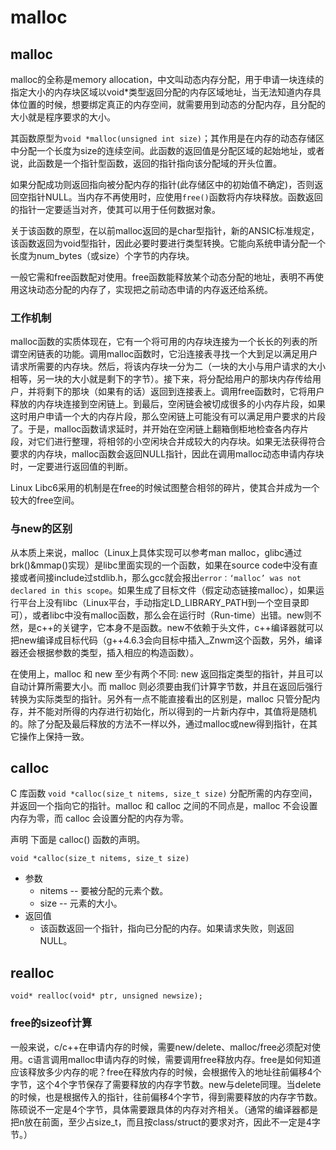 # malloc


## malloc

malloc的全称是memory allocation，中文叫动态内存分配，用于申请一块连续的指定大小的内存块区域以void*类型返回分配的内存区域地址，当无法知道内存具体位置的时候，想要绑定真正的内存空间，就需要用到动态的分配内存，且分配的大小就是程序要求的大小。

其函数原型为`void *malloc(unsigned int size)`；其作用是在内存的动态存储区中分配一个长度为size的连续空间。此函数的返回值是分配区域的起始地址，或者说，此函数是一个指针型函数，返回的指针指向该分配域的开头位置。

如果分配成功则返回指向被分配内存的指针(此存储区中的初始值不确定)，否则返回空指针NULL。当内存不再使用时，应使用`free()`函数将内存块释放。函数返回的指针一定要适当对齐，使其可以用于任何数据对象。

关于该函数的原型，在以前malloc返回的是char型指针，新的ANSIC标准规定，该函数返回为void型指针，因此必要时要进行类型转换。它能向系统申请分配一个长度为num_bytes（或size）个字节的内存块。

一般它需和free函数配对使用。free函数能释放某个动态分配的地址，表明不再使用这块动态分配的内存了，实现把之前动态申请的内存返还给系统。
### 工作机制
malloc函数的实质体现在，它有一个将可用的内存块连接为一个长长的列表的所谓空闲链表的功能。调用malloc函数时，它沿连接表寻找一个大到足以满足用户请求所需要的内存块。然后，将该内存块一分为二（一块的大小与用户请求的大小相等，另一块的大小就是剩下的字节）。接下来，将分配给用户的那块内存传给用户，并将剩下的那块（如果有的话）返回到连接表上。调用free函数时，它将用户释放的内存块连接到空闲链上。到最后，空闲链会被切成很多的小内存片段，如果这时用户申请一个大的内存片段，那么空闲链上可能没有可以满足用户要求的片段了。于是，malloc函数请求延时，并开始在空闲链上翻箱倒柜地检查各内存片段，对它们进行整理，将相邻的小空闲块合并成较大的内存块。如果无法获得符合要求的内存块，malloc函数会返回NULL指针，因此在调用malloc动态申请内存块时，一定要进行返回值的判断。

Linux Libc6采用的机制是在free的时候试图整合相邻的碎片，使其合并成为一个较大的free空间。

### 与new的区别
从本质上来说，malloc（Linux上具体实现可以参考man malloc，glibc通过brk()&mmap()实现）是libc里面实现的一个函数，如果在source code中没有直接或者间接include过stdlib.h，那么gcc就会报出`error：‘malloc’ was not declared in this scope`。如果生成了目标文件（假定动态链接malloc），如果运行平台上没有libc（Linux平台，手动指定LD_LIBRARY_PATH到一个空目录即可），或者libc中没有malloc函数，那么会在运行时（Run-time）出错。new则不然，是c++的关键字，它本身不是函数。new不依赖于头文件，c++编译器就可以把new编译成目标代码（g++4.6.3会向目标中插入_Znwm这个函数，另外，编译器还会根据参数的类型，插入相应的构造函数）。

在使用上，malloc 和 new 至少有两个不同: new 返回指定类型的指针，并且可以自动计算所需要大小。而 malloc 则必须要由我们计算字节数，并且在返回后强行转换为实际类型的指针。另外有一点不能直接看出的区别是，malloc 只管分配内存，并不能对所得的内存进行初始化，所以得到的一片新内存中，其值将是随机的。除了分配及最后释放的方法不一样以外，通过malloc或new得到指针，在其它操作上保持一致。
## calloc

C 库函数 `void *calloc(size_t nitems, size_t size)` 分配所需的内存空间，并返回一个指向它的指针。malloc 和 calloc 之间的不同点是，malloc 不会设置内存为零，而 calloc 会设置分配的内存为零。

声明
下面是 calloc() 函数的声明。

`void *calloc(size_t nitems, size_t size)`

- 参数
  - nitems -- 要被分配的元素个数。
  - size -- 元素的大小。
- 返回值
  - 该函数返回一个指针，指向已分配的内存。如果请求失败，则返回 NULL。

## realloc

`void* realloc(void* ptr, unsigned newsize);`



### free的sizeof计算
一般来说，c/c++在申请内存的时候，需要new/delete、malloc/free必须配对使用。c语言调用malloc申请内存的时候，需要调用free释放内存。free是如何知道应该释放多少内存的呢？free在释放内存的时候，会根据传入的地址往前偏移4个字节，这个4个字节保存了需要释放的内存字节数。new与delete同理。当delete的时候，也是根据传入的指针，往前偏移4个字节，得到需要释放的内存字节数。陈硕说不一定是4个字节，具体需要跟具体的内存对齐相关。（通常的编译器都是把n放在前面，至少占size_t，而且按class/struct的要求对齐，因此不一定是4字节。）
